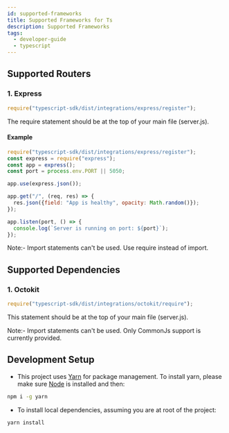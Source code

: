 ```yaml
---
id: supported-frameworks
title: Supported Frameworks for Ts
description: Supported Frameworks
tags:
  - developer-guide
  - typescript
---
```


## Supported Routers

### 1. Express

```js
require("typescript-sdk/dist/integrations/express/register");
```

The require statement should be at the top of your main file (server.js).

#### Example

```js
require("typescript-sdk/dist/integrations/express/register");
const express = require("express");
const app = express();
const port = process.env.PORT || 5050;

app.use(express.json());

app.get("/", (req, res) => {
  res.json({field: "App is healthy", opacity: Math.random()});
});

app.listen(port, () => {
  console.log(`Server is running on port: ${port}`);
});
```

Note:- Import statements can't be used. Use require instead of import.

## Supported Dependencies

### 1. Octokit

```js
require("typescript-sdk/dist/integrations/octokit/require");
```

This statement should be at the top of your main file (server.js).

Note:- Import statements can't be used. Only CommonJs support is currently provided.

## Development Setup

- This project uses [Yarn](https://yarnpkg.com/) for package management. To install yarn, please make sure [Node](https://nodejs.org/en/) is installed and then:

```sh
npm i -g yarn
```

- To install local dependencies, assuming you are at root of the project:

```sh
yarn install
```
